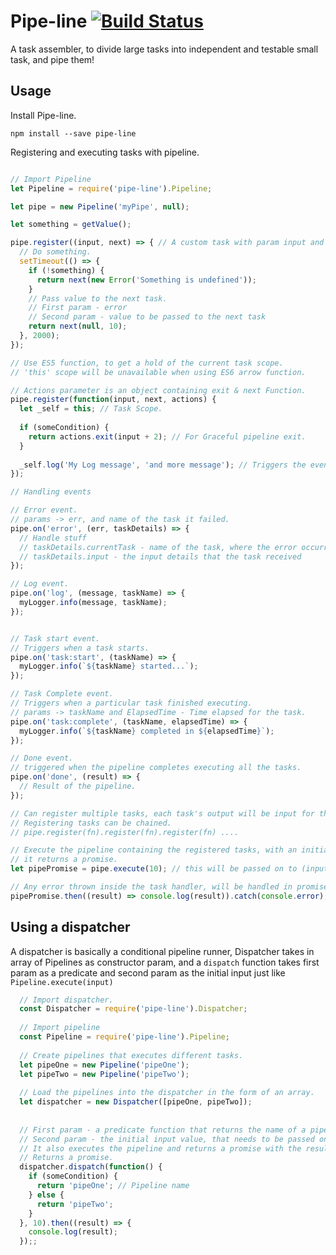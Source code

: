 # Pipe-line [![Build Status](https://travis-ci.org/peek4y/pipe-line.svg?branch=master)](https://travis-ci.org/peek4y/pipe-line)

A task assembler, to divide large tasks into independent and testable small task, and pipe them!


## Usage

  Install Pipe-line.
    
    npm install --save pipe-line
    
  Registering and executing tasks with pipeline.
  
  
  ```javascript
  
  // Import Pipeline
  let Pipeline = require('pipe-line').Pipeline;
  
  let pipe = new Pipeline('myPipe', null);
  
  let something = getValue();
  
  pipe.register((input, next) => { // A custom task with param input and next Function
    // Do something.
    setTimeout(() => {
      if (!something) {
        return next(new Error('Something is undefined'));
      }
      // Pass value to the next task.
      // First param - error
      // Second param - value to be passed to the next task
      return next(null, 10);
    }, 2000);
  });
  
  // Use ES5 function, to get a hold of the current task scope.
  // 'this' scope will be unavailable when using ES6 arrow function.
  
  // Actions parameter is an object containing exit & next Function.
  pipe.register(function(input, next, actions) {
    let _self = this; // Task Scope. 
    
    if (someCondition) {
      return actions.exit(input + 2); // For Graceful pipeline exit.
    }
    
    _self.log('My Log message', 'and more message'); // Triggers the event 'log'
  });
  
  // Handling events
  
  // Error event.
  // params -> err, and name of the task it failed.
  pipe.on('error', (err, taskDetails) => {
    // Handle stuff
    // taskDetails.currentTask - name of the task, where the error occurred.
    // taskDetails.input - the input details that the task received
  });
  
  // Log event.
  pipe.on('log', (message, taskName) => {
    myLogger.info(message, taskName);
  });
  
  
  // Task start event.
  // Triggers when a task starts.
  pipe.on('task:start', (taskName) => {
    myLogger.info(`${taskName} started...`);
  });
  
  // Task Complete event.
  // Triggers when a particular task finished executing.
  // params -> taskName and ElapsedTime - Time elapsed for the task.
  pipe.on('task:complete', (taskName, elapsedTime) => {
    myLogger.info(`${taskName} completed in ${elapsedTime}`);
  });
  
  // Done event.
  // triggered when the pipeline completes executing all the tasks.
  pipe.on('done', (result) => {
    // Result of the pipeline.
  });
  
  // Can register multiple tasks, each task's output will be input for the next task.
  // Registering tasks can be chained.
  // pipe.register(fn).register(fn).register(fn) ....
  
  // Execute the pipeline containing the registered tasks, with an initial parameter.
  // it returns a promise.
  let pipePromise = pipe.execute(10); // this will be passed on to (input, next) => console.log(input); // 10;
  
  // Any error thrown inside the task handler, will be handled in promise's catch block 
  pipePromise.then((result) => console.log(result)).catch(console.error);
  
  
  ```
  
## Using a dispatcher
    
  A dispatcher is basically a conditional pipeline runner, Dispatcher takes in array of Pipelines as constructor param,
  and a ```dispatch``` function takes first param as a predicate and second param as the initial input just like ```Pipeline.execute(input)```
     
  
  ```javascript
    // Import dispatcher.
    const Dispatcher = require('pipe-line').Dispatcher;
    
    // Import pipeline
    const Pipeline = require('pipe-line').Pipeline;
    
    // Create pipelines that executes different tasks.
    let pipeOne = new Pipeline('pipeOne');
    let pipeTwo = new Pipeline('pipeTwo');
    
    // Load the pipelines into the dispatcher in the form of an array.
    let dispatcher = new Dispatcher([pipeOne, pipeTwo]);
    
    
    // First param - a predicate function that returns the name of a pipeline.
    // Second param - the initial input value, that needs to be passed onto the selected pipeline.
    // It also executes the pipeline and returns a promise with the result of the pipeline.
    // Returns a promise.
    dispatcher.dispatch(function() {
      if (someCondition) {
        return 'pipeOne'; // Pipeline name
      } else {
        return 'pipeTwo';
      } 
    }, 10).then((result) => {
      console.log(result);
    });;
    
  ```
